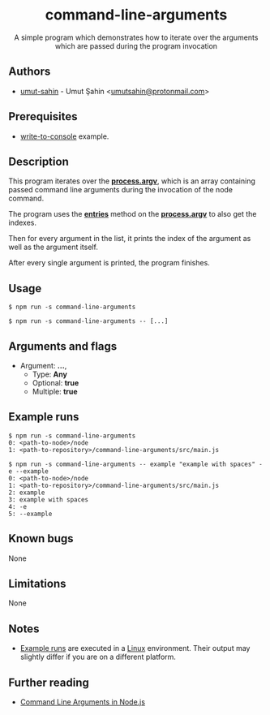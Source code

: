 <div align="center">
  <h1>command-line-arguments</h1>
  A simple program which demonstrates how to iterate over the arguments which are passed during the program invocation
</div>

## Authors

- [umut-sahin](https://github.com/umut-sahin) - Umut Şahin \<umutsahin@protonmail.com>

## Prerequisites

- [write-to-console] example.

## Description

This program iterates over the [**process.argv**], which is an array containing passed command line arguments during the invocation of the node command.

The program uses the [**entries**] method on the [**process.argv**] to also get the indexes.

Then for every argument in the list, it prints the index of the argument as well as the argument itself.

After every single argument is printed, the program finishes.

## Usage

```
$ npm run -s command-line-arguments
```

```
$ npm run -s command-line-arguments -- [...]
```

## Arguments and flags

- Argument: **...**,
  - Type: **Any**
  - Optional: **true**
  - Multiple: **true**

## Example runs

```
$ npm run -s command-line-arguments
0: <path-to-node>/node
1: <path-to-repository>/command-line-arguments/src/main.js
```

```
$ npm run -s command-line-arguments -- example "example with spaces" -e --example
0: <path-to-node>/node
1: <path-to-repository>/command-line-arguments/src/main.js
2: example
3: example with spaces
4: -e
5: --example
```

## Known bugs

None

## Limitations

None

## Notes

- [Example runs](#example-runs) are executed in a [Linux] environment.
  Their output may slightly differ if you are on a different platform.

## Further reading

- [Command Line Arguments in Node.js]


[//]: # (Links)

[**entries**]:
  https://developer.mozilla.org/en-US/docs/Web/JavaScript/Reference/Global_Objects/Array/entries
[**process.argv**]:
  https://nodejs.org/api/process.html#process_process_argv
[Command Line Arguments in Node.js]:
  https://stackabuse.com/command-line-arguments-in-node-js/
[Linux]:
  https://en.wikipedia.org/wiki/Linux
[write-to-console]:
  https://github.com/umut-sahin/javascript-examples/tree/master/write-to-console
